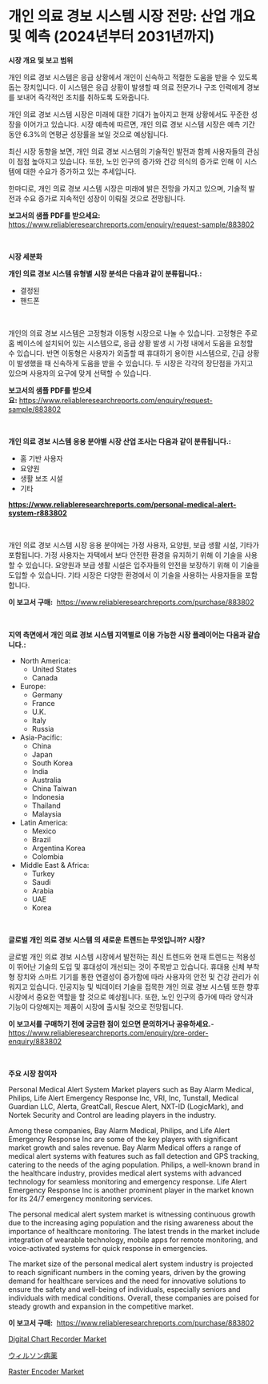 <p><h1>개인 의료 경보 시스템 시장 전망: 산업 개요 및 예측 (2024년부터 2031년까지)</h1></p><p><strong>시장 개요 및 보고 범위</strong></p>
<p><p>개인 의료 경보 시스템은 응급 상황에서 개인이 신속하고 적절한 도움을 받을 수 있도록 돕는 장치입니다. 이 시스템은 응급 상황이 발생할 때 의료 전문가나 구조 인력에게 경보를 보내어 즉각적인 조치를 취하도록 도와줍니다. </p><p>개인 의료 경보 시스템 시장은 미래에 대한 기대가 높아지고 현재 상황에서도 꾸준한 성장을 이어가고 있습니다. 시장 예측에 따르면, 개인 의료 경보 시스템 시장은 예측 기간 동안 6.3%의 연평균 성장률을 보일 것으로 예상됩니다. </p><p>최신 시장 동향을 보면, 개인 의료 경보 시스템의 기술적인 발전과 함께 사용자들의 관심이 점점 높아지고 있습니다. 또한, 노인 인구의 증가와 건강 의식의 증가로 인해 이 시스템에 대한 수요가 증가하고 있는 추세입니다. </p><p>한마디로, 개인 의료 경보 시스템 시장은 미래에 밝은 전망을 가지고 있으며, 기술적 발전과 수요 증가로 지속적인 성장이 이뤄질 것으로 전망됩니다.</p></p>
<p><strong>보고서의 샘플 PDF를 받으세요:</strong> <a href="https://www.reliableresearchreports.com/enquiry/request-sample/883802">https://www.reliableresearchreports.com/enquiry/request-sample/883802</a></p>
<p>&nbsp;</p>
<p><strong>시장 세분화</strong></p>
<p><strong>개인 의료 경보 시스템 유형별 시장 분석은 다음과 같이 분류됩니다.:</strong></p>
<p><ul><li>결정된</li><li>핸드폰</li></ul></p>
<p>&nbsp;</p>
<p><p>개인의 의료 경보 시스템은 고정형과 이동형 시장으로 나눌 수 있습니다. 고정형은 주로 홈 베이스에 설치되어 있는 시스템으로, 응급 상황 발생 시 가정 내에서 도움을 요청할 수 있습니다. 반면 이동형은 사용자가 외출할 때 휴대하기 용이한 시스템으로, 긴급 상황이 발생했을 때 신속하게 도움을 받을 수 있습니다. 두 시장은 각각의 장단점을 가지고 있으며 사용자의 요구에 맞게 선택할 수 있습니다.</p></p>
<p><strong>보고서의 샘플 PDF를 받으세요:</strong>&nbsp;<a href="https://www.reliableresearchreports.com/enquiry/request-sample/883802">https://www.reliableresearchreports.com/enquiry/request-sample/883802</a></p>
<p>&nbsp;</p>
<p><strong> 개인 의료 경보 시스템 응용 분야별 시장 산업 조사는 다음과 같이 분류됩니다.:</strong></p>
<p><ul><li>홈 기반 사용자</li><li>요양원</li><li>생활 보조 시설</li><li>기타</li></ul></p>
<p><strong><a href="https://www.reliableresearchreports.com/personal-medical-alert-system-r883802">https://www.reliableresearchreports.com/personal-medical-alert-system-r883802</a></strong></p>
<p>&nbsp;</p>
<p><p>개인 의료 경보 시스템 시장 응용 분야에는 가정 사용자, 요양원, 보급 생활 시설, 기타가 포함됩니다. 가정 사용자는 자택에서 보다 안전한 환경을 유지하기 위해 이 기술을 사용할 수 있습니다. 요양원과 보급 생활 시설은 입주자들의 안전을 보장하기 위해 이 기술을 도입할 수 있습니다. 기타 시장은 다양한 환경에서 이 기술을 사용하는 사용자들을 포함합니다.</p></p>
<p><strong>이 보고서 구매:</strong>&nbsp; <a href="https://www.reliableresearchreports.com/purchase/883802">https://www.reliableresearchreports.com/purchase/883802</a></p>
<p>&nbsp;</p>
<p><strong>지역 측면에서 개인 의료 경보 시스템 지역별로 이용 가능한 시장 플레이어는 다음과 같습니다.:</strong></p>
<p><ul>
    <li>
        North America:
        <ul>
            <li>United States</li>
            <li>Canada</li>
        </ul>
    </li>
    <li>
        Europe:
        <ul>
            <li>Germany</li>
            <li>France</li>
            <li>U.K.</li>
            <li>Italy</li>
            <li>Russia</li>
        </ul>
    </li>
    <li>
        Asia-Pacific:
        <ul>
            <li>China</li>
            <li>Japan</li>
            <li>South Korea</li>
            <li>India</li>
            <li>Australia</li>
            <li>China Taiwan</li>
            <li>Indonesia</li>
            <li>Thailand</li>
            <li>Malaysia</li>
        </ul>
    </li>
    <li>
        Latin America:
        <ul>
            <li>Mexico</li>
            <li>Brazil</li>
            <li>Argentina Korea</li>
            <li>Colombia</li>
        </ul>
    </li>
    <li>
        Middle East & Africa:
        <ul>
            <li>Turkey</li>
            <li>Saudi</li>
            <li>Arabia</li>
            <li>UAE</li>
            <li>Korea</li>
        </ul>
    </li>
    </ul></p>
<p>&nbsp;</p>
<p><strong>글로벌 개인 의료 경보 시스템 의 새로운 트렌드는 무엇입니까? 시장?</strong></p>
<p><p>글로벌 개인 의료 경보 시스템 시장에서 발전하는 최신 트렌드와 현재 트렌드는 적용성이 뛰어난 기술의 도입 및 휴대성이 개선되는 것이 주목받고 있습니다. 휴대용 신체 부착형 장치와 스마트 기기를 통한 연결성이 증가함에 따라 사용자의 안전 및 건강 관리가 쉬워지고 있습니다. 인공지능 및 빅데이터 기술을 접목한 개인 의료 경보 시스템 또한 향후 시장에서 중요한 역할을 할 것으로 예상됩니다. 또한, 노인 인구의 증가에 따라 양식과 기능이 다양해지는 제품이 시장에 출시될 것으로 전망됩니다.</p></p>
<p><strong>이 보고서를 구매하기 전에 궁금한 점이 있으면 문의하거나 공유하세요.</strong>- <a href="https://www.reliableresearchreports.com/enquiry/pre-order-enquiry/883802">https://www.reliableresearchreports.com/enquiry/pre-order-enquiry/883802</a></p>
<p>&nbsp;</p>
<p><strong>주요 시장 참여자</strong></p>
<p><p>Personal Medical Alert System Market players such as Bay Alarm Medical, Philips, Life Alert Emergency Response Inc, VRI, Inc, Tunstall, Medical Guardian LLC, Alerta, GreatCall, Rescue Alert, NXT-ID (LogicMark), and Nortek Security and Control are leading players in the industry. </p><p>Among these companies, Bay Alarm Medical, Philips, and Life Alert Emergency Response Inc are some of the key players with significant market growth and sales revenue. Bay Alarm Medical offers a range of medical alert systems with features such as fall detection and GPS tracking, catering to the needs of the aging population. Philips, a well-known brand in the healthcare industry, provides medical alert systems with advanced technology for seamless monitoring and emergency response. Life Alert Emergency Response Inc is another prominent player in the market known for its 24/7 emergency monitoring services.</p><p>The personal medical alert system market is witnessing continuous growth due to the increasing aging population and the rising awareness about the importance of healthcare monitoring. The latest trends in the market include integration of wearable technology, mobile apps for remote monitoring, and voice-activated systems for quick response in emergencies.</p><p>The market size of the personal medical alert system industry is projected to reach significant numbers in the coming years, driven by the growing demand for healthcare services and the need for innovative solutions to ensure the safety and well-being of individuals, especially seniors and individuals with medical conditions. Overall, these companies are poised for steady growth and expansion in the competitive market.</p></p>
<p><strong>이 보고서 구매:</strong>&nbsp;&nbsp;<a href="https://www.reliableresearchreports.com/purchase/883802">https://www.reliableresearchreports.com/purchase/883802</a></p>
<p><p><a href="https://github.com/kufem1/Market-Research-Report-List-2/blob/main/digital-chart-recorder-market.md">Digital Chart Recorder Market</a></p><p><a href="https://github.com/zoetazuur/Market-Research-Report-List-1/blob/main/937827430080.md">ウィルソン病薬</a></p><p><a href="https://github.com/singletonthaxterkelliehr2df/Market-Research-Report-List-2/blob/main/raster-encoder-market.md">Raster Encoder Market</a></p></p>